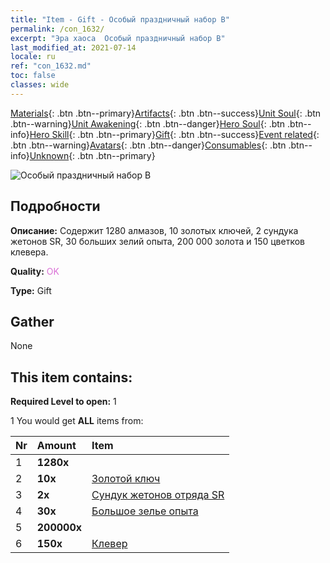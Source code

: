 ```yaml
---
title: "Item - Gift - Особый праздничный набор B"
permalink: /con_1632/
excerpt: "Эра хаоса  Особый праздничный набор B"
last_modified_at: 2021-07-14
locale: ru
ref: "con_1632.md"
toc: false
classes: wide
---
```

 [Materials](/ItemsRU/){: .btn .btn--primary}[Artifacts](/ItemsRU/Artifacts/){: .btn .btn--success}[Unit Soul](/ItemsRU/UnitSoul/){: .btn .btn--warning}[Unit Awakening](/ItemsRU/UnitAwakening/){: .btn .btn--danger}[Hero Soul](/ItemsRU/HeroSoul/){: .btn .btn--info}[Hero Skill](/ItemsRU/HeroSkill/){: .btn .btn--primary}[Gift](/ItemsRU/Gift/){: .btn .btn--success}[Event related](/ItemsRU/Events/){: .btn .btn--warning}[Avatars](/ItemsRU/Avatars/){: .btn .btn--danger}[Consumables](/ItemsRU/Consumables/){: .btn .btn--info}[Unknown](/ItemsRU/Unknown/){: .btn .btn--primary}

 ![Особый праздничный набор B](/images/t/i_907247.png)

## Подробности
 **Описание:** Содержит 1280 алмазов, 10 золотых ключей, 2 сундука жетонов SR, 30 больших зелий опыта, 200 000 золота и 150 цветков клевера.

 **Quality:** <span style="color: #DA70D6">OK</span>

 **Type:** Gift

## Gather

  None

## This item contains:

 **Required Level to open:** 1

 1 You would get **ALL** items  from:

  | Nr | Amount |     Item    |
  |:---|:-------|:------------|
  | 1 |  **1280x** | <i class="fas fa-gem"/> |  | 
  | 2 |  **10x** | [Золотой ключ](/ItemsRU/con_783/) |  | 
  | 3 |  **2x** | [Сундук жетонов отряда SR](/ItemsRU/con_1597/) |  | 
  | 4 |  **30x** | [Большое зелье опыта](/ItemsRU/con_702/) |  | 
  | 5 |  **200000x** | <i class="fas fa-coins"/> |  | 
  | 6 |  **150x** | [Клевер](/ItemsRU/con_537/) |  | 
